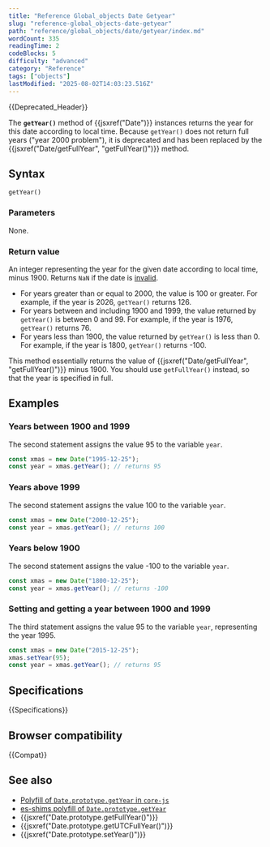 ```yaml
---
title: "Reference Global_objects Date Getyear"
slug: "reference-global_objects-date-getyear"
path: "reference/global_objects/date/getyear/index.md"
wordCount: 335
readingTime: 2
codeBlocks: 5
difficulty: "advanced"
category: "Reference"
tags: ["objects"]
lastModified: "2025-08-02T14:03:23.516Z"
---
```



{{Deprecated_Header}}

The **`getYear()`** method of {{jsxref("Date")}} instances returns the year for this date according to local time. Because `getYear()` does not return full years ("year 2000 problem"), it is deprecated and has been replaced by the {{jsxref("Date/getFullYear", "getFullYear()")}} method.

## Syntax

```js-nolint
getYear()
```

### Parameters

None.

### Return value

An integer representing the year for the given date according to local time, minus 1900. Returns `NaN` if the date is [invalid](/en-US/docs/Web/JavaScript/Reference/Global_Objects/Date#the_epoch_timestamps_and_invalid_date).

- For years greater than or equal to 2000, the value is 100 or greater. For example, if the year is 2026, `getYear()` returns 126.
- For years between and including 1900 and 1999, the value returned by `getYear()` is between 0 and 99. For example, if the year is 1976, `getYear()` returns 76.
- For years less than 1900, the value returned by `getYear()` is less than 0. For example, if the year is 1800, `getYear()` returns -100.

This method essentially returns the value of {{jsxref("Date/getFullYear", "getFullYear()")}} minus 1900. You should use `getFullYear()` instead, so that the year is specified in full.

## Examples

### Years between 1900 and 1999

The second statement assigns the value 95 to the variable `year`.

```js
const xmas = new Date("1995-12-25");
const year = xmas.getYear(); // returns 95
```

### Years above 1999

The second statement assigns the value 100 to the variable `year`.

```js
const xmas = new Date("2000-12-25");
const year = xmas.getYear(); // returns 100
```

### Years below 1900

The second statement assigns the value -100 to the variable `year`.

```js
const xmas = new Date("1800-12-25");
const year = xmas.getYear(); // returns -100
```

### Setting and getting a year between 1900 and 1999

The third statement assigns the value 95 to the variable `year`, representing the year 1995.

```js
const xmas = new Date("2015-12-25");
xmas.setYear(95);
const year = xmas.getYear(); // returns 95
```

## Specifications

{{Specifications}}

## Browser compatibility

{{Compat}}

## See also

- [Polyfill of `Date.prototype.getYear` in `core-js`](https://github.com/zloirock/core-js#ecmascript-date)
- [es-shims polyfill of `Date.prototype.getYear`](https://www.npmjs.com/package/date.prototype.getyear)
- {{jsxref("Date.prototype.getFullYear()")}}
- {{jsxref("Date.prototype.getUTCFullYear()")}}
- {{jsxref("Date.prototype.setYear()")}}
